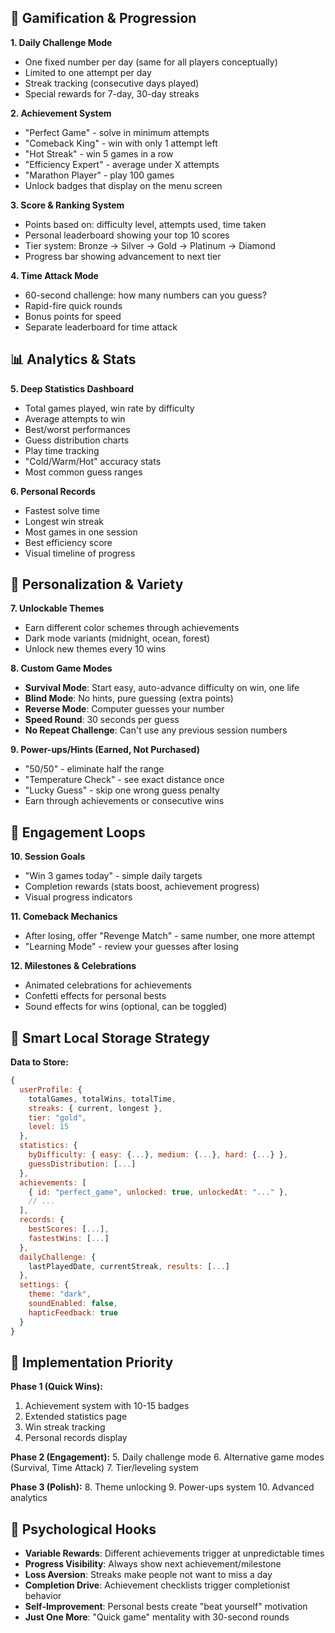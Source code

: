 ## 🎯 Gamification & Progression

**1. Daily Challenge Mode**
- One fixed number per day (same for all players conceptually)
- Limited to one attempt per day
- Streak tracking (consecutive days played)
- Special rewards for 7-day, 30-day streaks

**2. Achievement System**
- "Perfect Game" - solve in minimum attempts
- "Comeback King" - win with only 1 attempt left
- "Hot Streak" - win 5 games in a row
- "Efficiency Expert" - average under X attempts
- "Marathon Player" - play 100 games
- Unlock badges that display on the menu screen

**3. Score & Ranking System**
- Points based on: difficulty level, attempts used, time taken
- Personal leaderboard showing your top 10 scores
- Tier system: Bronze → Silver → Gold → Platinum → Diamond
- Progress bar showing advancement to next tier

**4. Time Attack Mode**
- 60-second challenge: how many numbers can you guess?
- Rapid-fire quick rounds
- Bonus points for speed
- Separate leaderboard for time attack

## 📊 Analytics & Stats

**5. Deep Statistics Dashboard**
- Total games played, win rate by difficulty
- Average attempts to win
- Best/worst performances
- Guess distribution charts
- Play time tracking
- "Cold/Warm/Hot" accuracy stats
- Most common guess ranges

**6. Personal Records**
- Fastest solve time
- Longest win streak
- Most games in one session
- Best efficiency score
- Visual timeline of progress

## 🎨 Personalization & Variety

**7. Unlockable Themes**
- Earn different color schemes through achievements
- Dark mode variants (midnight, ocean, forest)
- Unlock new themes every 10 wins

**8. Custom Game Modes**
- **Survival Mode**: Start easy, auto-advance difficulty on win, one life
- **Blind Mode**: No hints, pure guessing (extra points)
- **Reverse Mode**: Computer guesses your number
- **Speed Round**: 30 seconds per guess
- **No Repeat Challenge**: Can't use any previous session numbers

**9. Power-ups/Hints (Earned, Not Purchased)**
- "50/50" - eliminate half the range
- "Temperature Check" - see exact distance once
- "Lucky Guess" - skip one wrong guess penalty
- Earn through achievements or consecutive wins

## 🔄 Engagement Loops

**10. Session Goals**
- "Win 3 games today" - simple daily targets
- Completion rewards (stats boost, achievement progress)
- Visual progress indicators

**11. Comeback Mechanics**
- After losing, offer "Revenge Match" - same number, one more attempt
- "Learning Mode" - review your guesses after losing

**12. Milestones & Celebrations**
- Animated celebrations for achievements
- Confetti effects for personal bests
- Sound effects for wins (optional, can be toggled)

## 💾 Smart Local Storage Strategy

**Data to Store:**
```javascript
{
  userProfile: {
    totalGames, totalWins, totalTime,
    streaks: { current, longest },
    tier: "gold",
    level: 15
  },
  statistics: {
    byDifficulty: { easy: {...}, medium: {...}, hard: {...} },
    guessDistribution: [...]
  },
  achievements: [
    { id: "perfect_game", unlocked: true, unlockedAt: "..." },
    // ...
  ],
  records: {
    bestScores: [...],
    fastestWins: [...]
  },
  dailyChallenge: {
    lastPlayedDate, currentStreak, results: [...]
  },
  settings: {
    theme: "dark",
    soundEnabled: false,
    hapticFeedback: true
  }
}
```

## 🎯 Implementation Priority

**Phase 1 (Quick Wins):**
1. Achievement system with 10-15 badges
2. Extended statistics page
3. Win streak tracking
4. Personal records display

**Phase 2 (Engagement):**
5. Daily challenge mode
6. Alternative game modes (Survival, Time Attack)
7. Tier/leveling system

**Phase 3 (Polish):**
8. Theme unlocking
9. Power-ups system
10. Advanced analytics

## 🧠 Psychological Hooks

- **Variable Rewards**: Different achievements trigger at unpredictable times
- **Progress Visibility**: Always show next achievement/milestone
- **Loss Aversion**: Streaks make people not want to miss a day
- **Completion Drive**: Achievement checklists trigger completionist behavior
- **Self-Improvement**: Personal bests create "beat yourself" motivation
- **Just One More**: "Quick game" mentality with 30-second rounds
